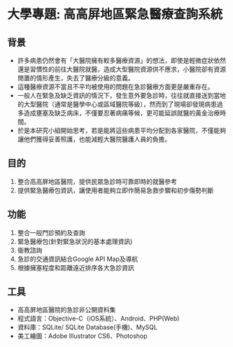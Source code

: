 # 大學專題: 高高屏地區緊急醫療查詢系統

## 背景

- 許多病患仍然會有「大醫院擁有較多醫療資源」的想法，即使是輕微症狀依然還是習慣性的前往大醫院就醫，造成大型醫院資源供不應求，小醫院卻有資源閒置的情形產生，失去了醫療分級的意義。
- 這種醫療資源不當且不平均被使用的問題在急診醫療方面更是嚴重存在。
- 一般人在緊急及缺乏資訊的情況下，發生意外要急診時，往往就直接送到當地的大型醫院（通常是醫學中心或區域醫院等級），然而到了現場卻發現病患過多造成壅塞及缺乏病床，不僅要忍著病痛等候，更可能延誤就醫的黃金治療時間。
- 於是本研究小組開始思考，若是能將這些病患平均分配到各家醫院，不僅能夠讓他們獲得妥善照護，也能減輕大醫院醫護人員的負擔。

## 目的

1. 整合高高屏地區醫院，提供民眾急診時可靠即時的就醫參考
2. 提供緊急醫療包資訊，讓使用者能夠立即作簡易急救步驟和初步傷勢判斷

## 功能

1. 整合一般門診預約及查詢
2. 緊急醫療包(針對緊急狀況的基本處理資訊)
3. 衛教諮詢
4. 急診的交通資訊結合Google API Map及導航
5. 根據擁塞程度和距離遠近排序各大急診資訊

## 工具

- 高高屏地區醫院的急診非公開資料集
- 程式語言：Objective-C（iOS系統）、Android、PHP(Web)
- 資料庫：SQLite/ SQLite Database(手機)、MySQL
- 美工繪圖：Adobe Illustrator CS6、Photoshop
